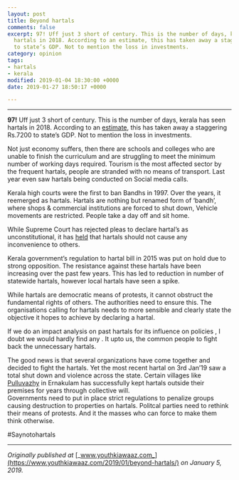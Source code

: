 ```yaml
---
layout: post
title: Beyond hartals
comments: false
excerpt: 97! Uff just 3 short of century. This is the number of days, kerala has seen
  hartals in 2018. According to an estimate, this has taken away a staggering Rs.7200
  to state’s GDP. Not to mention the loss in investments.
category: opinion
tags:
- hartals
- kerala
modified: 2019-01-04 18:30:00 +0000
date: 2019-01-27 18:50:17 +0000

---
```

***

**97!** Uff just 3 short of century. This is the number of days, kerala has seen hartals in 2018. According to an [estimate](https://www.business-standard.com/article/economy-policy/traders-in-kerala-have-declared-2019-the-anti-hartal-year-here-s-why-118122200168_1.html), this has taken away a staggering Rs.7200 to state’s GDP. Not to mention the loss in investments.

Not just economy suffers, then there are schools and colleges who are unable to finish the curriculum and are struggling to meet the minimum number of working days required. Tourism is the most affected sector by the frequent hartals, people are stranded with no means of transport. Last year even saw hartals being conducted on Social media calls.

Kerala high courts were the first to ban Bandhs in 1997. Over the years, it reemerged as hartals. Hartals are nothing but renamed form of ‘bandh’, where shops & commercial institutions are forced to shut down, Vehicle movements are restricted. People take a day off and sit home.

While Supreme Court has rejected pleas to declare hartal’s as unconstitutional, it has [held](https://indiankanoon.org/doc/1812977/) that hartals should not cause any inconvenience to others.

Kerala government’s regulation to hartal bill in 2015 was put on hold due to strong opposition. The resistance against these hartals have been increasing over the past few years. This has led to reduction in number of statewide hartals, however local hartals have seen a spike.

While hartals are democratic means of protests, it cannot obstruct the fundamental rights of others. The authorities need to ensure this. The organisations calling for hartals needs to more sensible and clearly state the objective it hopes to achieve by declaring a hartal.

If we do an impact analysis on past hartals for its influence on policies , I doubt we would hardly find any . It upto us, the common people to fight back the unnecessary hartals.

The good news is that several organizations have come together and decided to fight the hartals. Yet the most recent hartal on 3rd Jan’19 saw a total shut down and violence across the state. Certain villages like [Pulluvazhy](https://en.wikipedia.org/wiki/Pulluvazhy) in Ernakulam has successfully kept hartals outside their premises for years through collective will.  
Governments need to put in place strict regulations to penalize groups causing destruction to properties on hartals. Politcal parties need to rethink their means of protests. And it the masses who can force to make them think otherwise.

\#Saynotohartals

***

_Originally published at_ [_www.youthkiawaaz.com_](https://www.youthkiawaaz.com/2019/01/beyond-hartals/) _on January 5, 2019._
